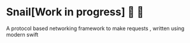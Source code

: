 # Snail[Work in progress] :tada: :rocket:
A protocol based networking framework to make requests , written using modern swift
